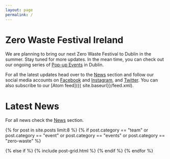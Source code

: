 ```yaml
---
layout: page
permalink: /
---
```


# Zero Waste Festival Ireland

We are planning to bring our next Zero Waste Festival to Dublin in the summer. Stay tuned for more updates. In the mean time, you can check out our ongoing series of [Pop-up Events](/pop-up) in Dublin.

For all the latest updates head over to the [News](/news) section and follow our social media accounts on [Facebook](https://www.facebook.com/ZeroWasteFestivalIreland) and [Instagram](https://www.instagram.com/zerowastefestirl), and [Twitter](https://twitter.com/ZeroWasteFest). You can also subscribe to our [Atom feed]({{ site.baseurl}}/feed.xml).


# Latest News

For all news check the [News](/news) section.

<div class="tiles">
{% for post in site.posts  limit:8 %}
  {% if post.category == "team" or post.category == "event" or post.category == "events" or post.category == "zero-waste" %} 
  
  {% else if %}
	{% include post-grid.html %}
  {% endif %}
{% endfor %}
</div>

